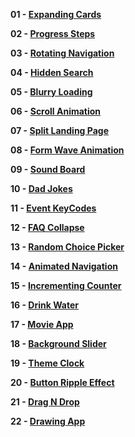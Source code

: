 **01 - [Expanding Cards](https://shidlikaty.github.io/SimpleProjects/01%20-%20Expanding%20cards/)**

**02 - [Progress Steps](https://shidlikaty.github.io/SimpleProjects/02%20-%20Progress%20Steps/)**

**03 - [Rotating Navigation](https://shidlikaty.github.io/SimpleProjects/03%20-%20Rotating%20Navigation/)**

**04 - [Hidden Search](https://shidlikaty.github.io/SimpleProjects/04%20-%20Hidden%20Search/)**

**05 - [Blurry Loading](https://shidlikaty.github.io/SimpleProjects/05%20-%20Blurry%20Loading/)**

**06 - [Scroll Animation](https://shidlikaty.github.io/SimpleProjects/06%20-%20Scroll%20Animation/)**

**07 - [Split Landing Page](https://shidlikaty.github.io/SimpleProjects/07%20-%20Split%20Landing%20Page/)**

**08 - [Form Wave Animation](https://shidlikaty.github.io/SimpleProjects/08%20-%20Form%20Wave%20Animation/)**

**09 - [Sound Board](https://shidlikaty.github.io/SimpleProjects/09%20-%20Sound%20Board/)**

**10 - [Dad Jokes](https://shidlikaty.github.io/SimpleProjects/10%20-%20Dad%20Jokes/)**

**11 - [Event KeyCodes](https://shidlikaty.github.io/SimpleProjects/11%20-%20Event%20KeyCodes/)**

**12 - [FAQ Collapse](https://shidlikaty.github.io/SimpleProjects/12%20-%20FAQ%20Collapse/)**

**13 - [Random Choice Picker](https://shidlikaty.github.io/SimpleProjects/13%20-%20Random%20Choice%20Picker/)**

**14 - [Animated Navigation](https://shidlikaty.github.io/SimpleProjects/14%20-%20Animated%20Navigation/)**

**15 - [Incrementing Counter](https://shidlikaty.github.io/SimpleProjects/15%20-%20Incrementing%20Counter/)**

**16 - [Drink Water](https://shidlikaty.github.io/SimpleProjects/16%20-%20Drink%20Water/)**

**17 - [Movie App](https://shidlikaty.github.io/SimpleProjects/17%20-%20Movie%20App/)**

**18 - [Background Slider](https://shidlikaty.github.io/SimpleProjects/18%20-%20Background%20Slider/)**

**19 - [Theme Clock](https://shidlikaty.github.io/SimpleProjects/19%20-%20Theme%20Clock/)**

**20 - [Button Ripple Effect](https://shidlikaty.github.io/SimpleProjects/20%20-%20Button%20Ripple%20Effect/)**

**21 - [Drag N Drop](https://shidlikaty.github.io/SimpleProjects/21%20-%20Drag%20N%20Drop/)**

**22 - [Drawing App](https://shidlikaty.github.io/SimpleProjects/22%20-%20Drawing%20App/)**
